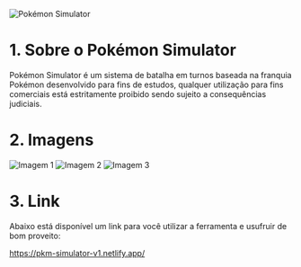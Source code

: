 ![Pokémon Simulator](https://i.imgur.com/3tJi8mt.png)

<h1>
  1. Sobre o Pokémon Simulator  
</h1>
<p>
  Pokémon Simulator é um sistema de batalha em turnos baseada na franquia Pokémon desenvolvido para fins de estudos, qualquer utilização para fins comerciais está estritamente proibido sendo sujeito a consequências judiciais.
</p>

<h1>
  2. Imagens  
</h1>

![Imagem 1](https://i.imgur.com/944DJ2a.png)
![Imagem 2](https://i.imgur.com/5nB0eft.png)
![Imagem 3](https://i.imgur.com/MRFQ8xx.png)

<h1>
  3. Link
</h1>
<p>
  Abaixo está disponível um link para você utilizar a ferramenta e usufruir de bom proveito: 
</p>
<a href="https://pkm-simulator-v1.netlify.app/" target="_blank">
  https://pkm-simulator-v1.netlify.app/
</a>
